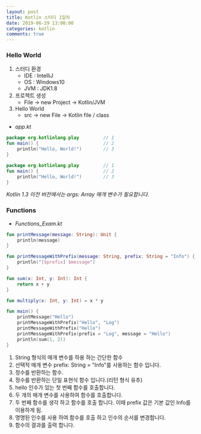 ```yaml
---
layout: post
title: Kotlin 스터디 1일차
date: 2019-06-29 13:00:00
categories: kotlin
comments: true
---
```


### Hello World
1. 스터디 환경
    - IDE : IntelliJ
    - OS  : Windows10
    - JVM : JDK1.8
2. 프로젝트 생성
    - File -> new Project -> Kotlin/JVM
3. Hello World
    - src -> new File -> Kotlin file / class

- _app.kt_

~~~kotlin
package org.kotlinlang.play         // 1
fun main() {                        // 2
    println("Hello, World!")        // 3
}
~~~

~~~kotlin
package org.kotlinlang.play         // 1
fun main() {                        // 2
    println("Hello, World!")        // 3
}
~~~

_Kotlin 1.3 이전 버전에서는 args: Array<String> 매개 변수가 필요합니다._


### Functions

- _Functions_Exam.kt_

~~~kotlin
fun printMessage(message: String): Unit {                               // 1
    println(message)
}

fun printMessageWithPrefix(message: String, prefix: String = "Info") {  // 2
    println("[$prefix] $message")
}

fun sum(x: Int, y: Int): Int {                                          // 3
    return x + y
}

fun multiply(x: Int, y: Int) = x * y                                    // 4

fun main() {
    printMessage("Hello")                                               // 5                    
    printMessageWithPrefix("Hello", "Log")                              // 6
    printMessageWithPrefix("Hello")                                     // 7
    printMessageWithPrefix(prefix = "Log", message = "Hello")           // 8
    println(sum(1, 2))                                                  // 9
}
~~~

1) String 형식의 매개 변수를 하용 하는 간단한 함수
2) 선택적 매개 변수 prefix: String = "Info"를 사용하는 함수 입니다.
3) 정수를 반환하는 함수.
4) 정수를 반환하는 단일 표현식 함수 입니다.(리턴 형식 유추)
5) hello 인수가 있는 첫 번째 함수를 호출합니다.
6) 두 개의 매개 변수를 사용하여 함수를 호출합니다.
7) 두 번째 함수를 생각 하고 함수를 호출 합니다. 이때 prefix 값은 기본 값인 Info를 이용하게 됨. 
8) 명명된 인수를 사용 하여 함수를 호출 하고 인수의 순서를 변경합니다.
9) 함수의 결과를 출력 합니다.


